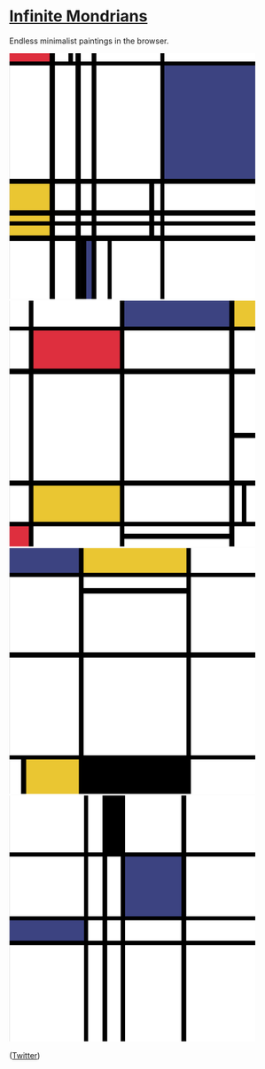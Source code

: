 # [Infinite Mondrians](http://jamesmorrowdesign.com/mondrian/)

Endless minimalist paintings in the browser.

<img src="https://github.com/jmorrow1/infinite-mondrians/blob/master/paintings/1.png"></img>
<img src="https://github.com/jmorrow1/infinite-mondrians/blob/master/paintings/2.png"></img>
<img src="https://github.com/jmorrow1/infinite-mondrians/blob/master/paintings/3.png"></img>
<img src="https://github.com/jmorrow1/infinite-mondrians/blob/master/paintings/4.png"></img>

([Twitter](https://twitter.com/InfiniteMinimal))
